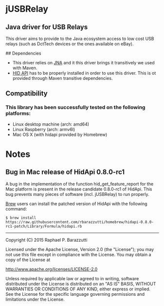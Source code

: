 # jUSBRelay

## Java driver for USB Relays

This driver aims to provide to the Java ecosystem access to low cost USB relays (such as DctTech devices or the ones available on eBay).

## Dependencies
* This driver relies on [JNA](https://github.com/twall/jna) and it this driver brings it transitively we used with Maven.   
* [HID API](http://www.signal11.us/oss/hidapi) has to be properly installed in order to use this driver. This is ot provided through Maven transitive dependencies.

## Compatibility
### This library has been successfully tested on the following platforms:
* Linux desktop machine (arch: amd64) 
* Linux Raspberry (arch: armv6l)
* Mac OS X (with hidapi provided by Homebrew)
 
# Notes
## Bug in Mac release of HidApi 0.8.0-rc1

A bug in the implementation of the function hid_get_feature_report for the Mac platform is present in the release candidate
0.8.0-rc1 of HidApi. This bug prevents many pieces of software (incl. jUSBRelay) to run properly.

[Brew](http://brew.sh) users can install the patched version of HidApi with the following command:

```
$ brew install https://raw.githubusercontent.com/rbarazzutti/homebrew/hidapi-0.8.0-rc1-patch/Library/Formula/hidapi.rb
```


---

Copyright (C) 2015 Raphael P. Barazzutti

Licensed under the Apache License, Version 2.0 (the "License");
you may not use this file except in compliance with the License.
You may obtain a copy of the License at

http://www.apache.org/licenses/LICENSE-2.0

Unless required by applicable law or agreed to in writing, software
distributed under the License is distributed on an "AS IS" BASIS,
WITHOUT WARRANTIES OR CONDITIONS OF ANY KIND, either express or implied.
See the License for the specific language governing permissions and
limitations under the License.